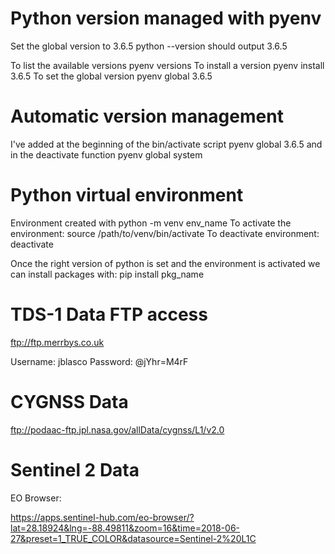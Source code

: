 # Python version managed with pyenv

Set the global version to 3.6.5
python --version should output 3.6.5

To list the available versions
    pyenv versions
To install a version
    pyenv install 3.6.5
To set the global version
    pyenv global 3.6.5
    
# Automatic version management
I've added at the beginning of the bin/activate script
    pyenv global 3.6.5
and in the deactivate function
    pyenv global system

# Python virtual environment
Environment created with
    python -m venv env_name
To activate the environment:
    source /path/to/venv/bin/activate
To deactivate environment:
    deactivate

Once the right version of python is set and the environment is activated we can install packages with:
    pip install pkg_name

# TDS-1 Data FTP access
ftp://ftp.merrbys.co.uk

Username:     jblasco
Password:      @jYhr=M4rF

# CYGNSS Data
ftp://podaac-ftp.jpl.nasa.gov/allData/cygnss/L1/v2.0


# Sentinel 2 Data
EO Browser:

https://apps.sentinel-hub.com/eo-browser/?lat=28.18924&lng=-88.49811&zoom=16&time=2018-06-27&preset=1_TRUE_COLOR&datasource=Sentinel-2%20L1C

